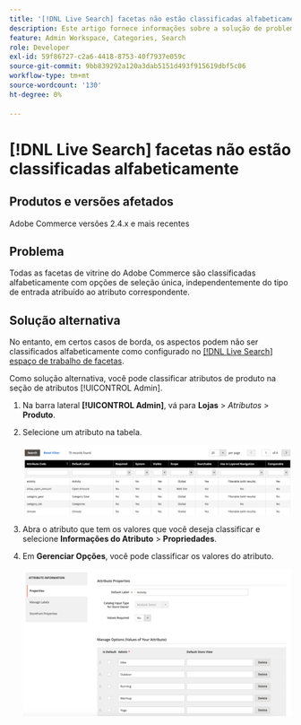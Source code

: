 ```yaml
---
title: '[!DNL Live Search] facetas não estão classificadas alfabeticamente'
description: Este artigo fornece informações sobre a solução de problemas se os aspectos  [!DNL Live Search]  não estiverem classificados em ordem alfabética.
feature: Admin Workspace, Categories, Search
role: Developer
exl-id: 59f86727-c2a6-4418-8753-40f7937e059c
source-git-commit: 9bb839292a120a3dab5151d493f915619dbf5c06
workflow-type: tm+mt
source-wordcount: '130'
ht-degree: 0%

---
```


# [!DNL Live Search] facetas não estão classificadas alfabeticamente

## Produtos e versões afetados

Adobe Commerce versões 2.4.x e mais recentes

## Problema

Todas as facetas de vitrine do Adobe Commerce são classificadas alfabeticamente com opções de seleção única, independentemente do tipo de entrada atribuído ao atributo correspondente.

## Solução alternativa

No entanto, em certos casos de borda, os aspectos podem não ser classificados alfabeticamente como configurado no [[!DNL Live Search] espaço de trabalho de facetas](https://experienceleague.adobe.com/pt-br/docs/commerce-merchant-services/live-search/live-search-admin/facets/faceting-workspace).

Como solução alternativa, você pode classificar atributos de produto na seção de atributos [!UICONTROL Admin].

1. Na barra lateral **[!UICONTROL Admin]**, vá para **Lojas** > *Atributos* > **Produto**.
1. Selecione um atributo na tabela.

   ![Lista de Atributos](assets/attribute-list.png)

1. Abra o atributo que tem os valores que você deseja classificar e selecione **Informações do Atributo** > **Propriedades**.
1. Em **Gerenciar Opções**, você pode classificar os valores do atributo.

   ![Classificar atributos](assets/sort-attributes.png)

